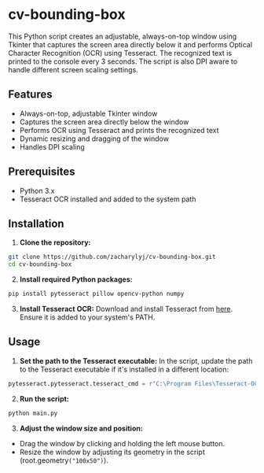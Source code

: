 # cv-bounding-box

This Python script creates an adjustable, always-on-top window using Tkinter that captures the screen area directly below it and performs Optical Character Recognition (OCR) using Tesseract. The recognized text is printed to the console every 3 seconds. The script is also DPI aware to handle different screen scaling settings.

## Features
- Always-on-top, adjustable Tkinter window
- Captures the screen area directly below the window
- Performs OCR using Tesseract and prints the recognized text
- Dynamic resizing and dragging of the window
- Handles DPI scaling

## Prerequisites
- Python 3.x
- Tesseract OCR installed and added to the system path

## Installation

1. **Clone the repository:**
```bash
git clone https://github.com/zacharylyj/cv-bounding-box.git
cd cv-bounding-box
```

2. **Install required Python packages:**

```bash
pip install pytesseract pillow opencv-python numpy
```

3. **Install Tesseract OCR:**
Download and install Tesseract from [here](https://github.com/UB-Mannheim/tesseract/wiki). Ensure it is added to your system's PATH.

## Usage
1. **Set the path to the Tesseract executable:**
In the script, update the path to the Tesseract executable if it's installed in a different location:

```python
pytesseract.pytesseract.tesseract_cmd = r"C:\Program Files\Tesseract-OCR\tesseract.exe"
```

2. **Run the script:**

```bash
python main.py
```

3. **Adjust the window size and position:**

- Drag the window by clicking and holding the left mouse button.
- Resize the window by adjusting its geometry in the script (root.geometry`("100x50")`).